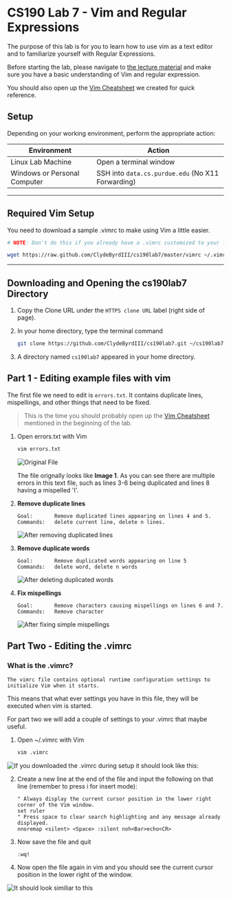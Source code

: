 CS190 Lab 7 - Vim and Regular Expressions
=========

The purpose of this lab is for you to learn how to use vim as a text editor and to familiarize yourself with Regular Expressions. 

Before starting the lab, please navigate to [the lecture material](https://docs.google.com/presentation/d/1mm5oDlTgyXVmkHaTHhWeHtDz9cT-MoGLzLolqzNGFEs/edit?usp=sharing) and make sure you have a basic understanding of Vim and regular expression. 

You should also open up the [Vim Cheatsheet](https://raw.github.com/ClydeByrdIII/cs190lab7/master/cheatsheet.md) we created for quick reference.

## Setup ##

Depending on your working environment, perform the appropriate action:

| Environment   | Action        |
| ------------- | ------------- |
| Linux Lab Machine            | Open a terminal window        |
| Windows or Personal Computer | SSH into `data.cs.purdue.edu`  (No X11 Forwarding)|

----

## Required Vim Setup ##

You need to download a sample .vimrc to make using Vim a little easier.

```bash
# NOTE: Don't do this if you already have a .vimrc customized to your liking!!!

wget https://raw.github.com/ClydeByrdIII/cs190lab7/master/vimrc ~/.vimrc
```

----

## Downloading and Opening the cs190lab7 Directory ##

1. Copy the Clone URL under the `HTTPS clone URL` label (right side of page).
2. In your home directory, type the terminal command

    ```bash
    git clone https://github.com/ClydeByrdIII/cs190lab7.git ~/cs190lab7
    ```

3. A directory named `cs190lab7` appeared in your home directory.
    

## Part 1 - Editing example files with vim ##

The first file we need to edit is `errors.txt`. It contains duplicate lines, mispellings, and other things that need to be fixed. 

> This is the time you should probably open up the [Vim Cheatsheet](https://raw.github.com/ClydeByrdIII/cs190lab7/master/cheatsheet.md) mentioned in the beginning of the lab.

1. Open errors.txt with Vim
    ```bash
    vim errors.txt
    ```
    ![Original File](http://i.imgur.com/qQeNKfY.png)

    The file orignally looks like **Image 1**. As you can see there are multiple errors in this text file, such as lines 3-6 being duplicated and lines 8 having a mispelled 'I'.

2.  **Remove duplicate lines**
    ```
    Goal:       Remove duplicated lines appearing on lines 4 and 5. 
    Commands:   delete current line, delete n lines.
    ```

    ![After removing duplicated lines](http://i.imgur.com/4B8EFn2.png)

3.  **Remove duplicate words**
    ```
    Goal:       Remove duplicated words appearing on line 5
    Commands:   delete word, delete n words
    ```

    ![After deleting duplicated words](http://i.imgur.com/lDA7Xpu.png)

4.  **Fix mispellings**
    ```
    Goal:       Remove characters causing mispellings on lines 6 and 7.
    Commands:   Remove character
    ```
    
    ![After fixing simple mispellings](http://i.imgur.com/gXR1KCt.png)

## Part Two - Editing the .vimrc ##

### What is the .vimrc? ###
`The vimrc file contains optional runtime configuration settings to initialize Vim when it starts.` 

This means that what ever settings you have in this file, they will be executed when vim is started.

For part two we will add a couple of settings to your .vimrc that maybe useful.

1. Open ~/.vimrc with Vim
    ```bash
    vim .vimrc
    ```
![If you downloaded the .vimrc during setup it should look like this:](http://i.imgur.com/0O6bRKg.png)

2. Create a new line at the end of the file and input the following on that line (remember to press i for insert mode):
    ```
    " Always display the current cursor position in the lower right corner of the Vim window.
    set ruler
    " Press space to clear search highlighting and any message already displayed.
    nnoremap <silent> <Space> :silent noh<Bar>echo<CR>
    ```
3. Now save the file and quit
    ```
    :wq!
    ```
4. Now open the file again in vim and you should see the current cursor position in the lower right of the window.

![It should look similiar to this](http://i.imgur.com/ENnvQXA.png)

    
